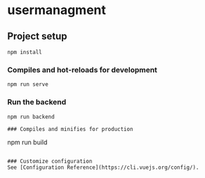 # usermanagment

## Project setup
```
npm install
```

### Compiles and hot-reloads for development
```
npm run serve
```

### Run the backend
```
npm run backend

### Compiles and minifies for production
```
npm run build
```

### Customize configuration
See [Configuration Reference](https://cli.vuejs.org/config/).
